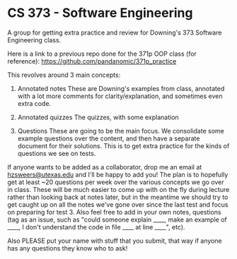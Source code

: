 CS 373 - Software Engineering
=============================

A group for getting extra practice and review for Downing's 373 Software Engineering class.

Here is a link to a previous repo done for the 371p OOP class (for reference): https://github.com/pandanomic/371p_practice

This revolves around 3 main concepts:

1. Annotated notes
These are Downing's examples from class, annotated with a lot more comments for clarity/explanation, and sometimes even extra code.

2. Annotated quizzes
The quizzes, with some explanation

3. Questions
These are going to be the main focus. We consolidate some example questions over the content, and then have a separate document for their solutions. This is to get extra practice for the kinds of questions we see on tests.

If anyone wants to be added as a collaborator, drop me an email at hzsweers@utexas.edu and I'll be happy to add you! The plan is to hopefully get at least ~20 questions per week over the various concepts we go over in class. These will be much easier to come up with on the fly during lecture rather than looking back at notes later, but in the meantime we should try to get caught up on all the notes we've gone over since the last test and focus on preparing for test 3. Also feel free to add in your own notes, questions (tag as an issue, such as "could someone explain ____, make an example of ____, I don't understand the code in file ____ at line ____", etc).

Also PLEASE put your name with stuff that you submit, that way if anyone has any questions they know who to ask!

